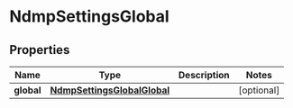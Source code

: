 
# NdmpSettingsGlobal

## Properties
Name | Type | Description | Notes
------------ | ------------- | ------------- | -------------
**global** | [**NdmpSettingsGlobalGlobal**](NdmpSettingsGlobalGlobal.md) |  |  [optional]




